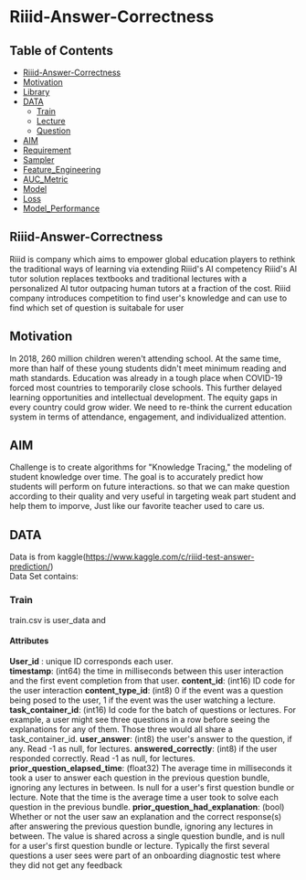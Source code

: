 # Riiid-Answer-Correctness

## Table of Contents
* [Riiid-Answer-Correctness](#Riiid-Answer-Correctness)
* [Motivation](#Motivation)
* [Library](#Library)
* [DATA](#DATA)
  * [Train](#Train)
  * [Lecture](#Lecture)
  * [Question](#Question)
* [AIM](#AIM)
* [Requirement](#Requirement)
* [Sampler](#Sampler)
* [Feature_Engineering](#Feature_Engineering)
* [AUC_Metric](#AUC_Metric)
* [Model](#Model)
* [Loss](#Loss)
* [Model_Performance](#Model_Performance)


## Riiid-Answer-Correctness
Riiid is company which aims to empower global education players to rethink the traditional ways of learning via extending Riiid's AI competency Riiid's AI tutor solution replaces textbooks and traditional lectures with a personalized AI tutor outpacing human tutors at a fraction of the cost.
Riiid company introduces competition to find user's knowledge and can use to find which set of question is suitabale for user

## Motivation
In 2018, 260 million children weren't attending school. At the same time, more than half of these young students didn't meet minimum reading and math standards. Education was already in a tough place when COVID-19 forced most countries to temporarily close schools. This further delayed learning opportunities and intellectual development. The equity gaps in every country could grow wider. We need to re-think the current education system in terms of attendance, engagement, and individualized attention.

## AIM
Challenge is to create algorithms for "Knowledge Tracing," the modeling of student knowledge over time. The goal is to accurately predict how students will perform on future interactions. so that we can make question according to their quality and very useful in targeting weak part student and help them to imporve, Just like our favorite teacher used to care us.

## DATA
Data is from kaggle(https://www.kaggle.com/c/riiid-test-answer-prediction/)<br/>
Data Set contains:
### Train 
train.csv is user_data and 
#### Attributes
**User_id** : unique ID corresponds each user.<br/>
**timestamp**: (int64) the time in milliseconds between this user interaction and the first event completion from that user.
**content_id**: (int16) ID code for the user interaction
**content_type_id**: (int8) 0 if the event was a question being posed to the user, 1 if the event was the user watching a lecture.
**task_container_id**: (int16) Id code for the batch of questions or lectures. For example, a user might see three questions in a row before seeing the explanations for any of them. Those three would all share a task_container_id.
**user_answer**: (int8) the user's answer to the question, if any. Read -1 as null, for lectures.
**answered_correctly**: (int8) if the user responded correctly. Read -1 as null, for lectures.
**prior_question_elapsed_time**: (float32) The average time in milliseconds it took a user to answer each question in the previous question bundle, ignoring any lectures in between. Is null for a user's first question bundle or lecture. Note that the time is the average time a user took to solve each question in the previous bundle.
**prior_question_had_explanation**: (bool) Whether or not the user saw an explanation and the correct response(s) after answering the previous question bundle, ignoring any lectures in between. The value is shared across a single question bundle, and is null for a user's first question bundle or lecture. Typically the first several questions a user sees were part of an onboarding diagnostic test where they did not get any feedback
